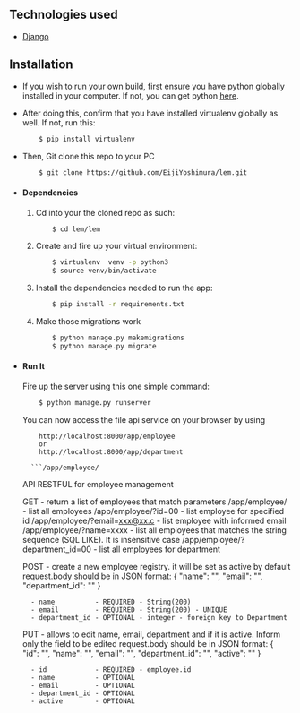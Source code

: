 ## Technologies used
* [Django](https://www.djangoproject.com/)

## Installation
* If you wish to run your own build, first ensure you have python globally installed in your computer. If not, you can get python [here](https://www.python.org").
* After doing this, confirm that you have installed virtualenv globally as well. If not, run this:
    ```bash
        $ pip install virtualenv
    ```
* Then, Git clone this repo to your PC
    ```bash
        $ git clone https://github.com/EijiYoshimura/lem.git
    ```

* #### Dependencies
    1. Cd into your the cloned repo as such:
        ```bash
            $ cd lem/lem
        ```
    2. Create and fire up your virtual environment:
        ```bash
            $ virtualenv  venv -p python3
            $ source venv/bin/activate
        ```
    3. Install the dependencies needed to run the app:
        ```bash
            $ pip install -r requirements.txt
        ```
    4. Make those migrations work
        ```bash
            $ python manage.py makemigrations
            $ python manage.py migrate
        ```

* #### Run It
    Fire up the server using this one simple command:
    ```bash
        $ python manage.py runserver
    ```
    You can now access the file api service on your browser by using
    ```
        http://localhost:8000/app/employee 
        or
        http://localhost:8000/app/department
    ```
    
        ```/app/employee/
    API RESTFUL for employee management

    GET - return a list of employees that match parameters
        /app/employee/                  - list all employees
        /app/employee/?id=00            - list employee for specified id
        /app/employee/?email=xxx@xx.c   - list employee with informed email
        /app/employee/?name=xxxx        - list all employees that matches the string sequence (SQL LIKE). It is insensitive case
        /app/employee/?department_id=00 - list all employees for department

    POST - create a new employee registry. it will be set as active by default
        request.body should be in JSON format:
        {
            "name": "", 
            "email": "",
            "department_id": ""
        }

        - name          - REQUIRED - String(200)
        - email         - REQUIRED - String(200) - UNIQUE
        - department_id - OPTIONAL - integer - foreign key to Department
    
    PUT - allows to edit name, email, department and if it is active. Inform only the field to be edited
        request.body should be in JSON format:
        {
            "id": "",
            "name": "", 
            "email": "",
            "department_id": "",
            "active": ""
        }

        - id            - REQUIRED - employee.id
        - name          - OPTIONAL
        - email         - OPTIONAL
        - department_id - OPTIONAL
        - active        - OPTIONAL

    ```
